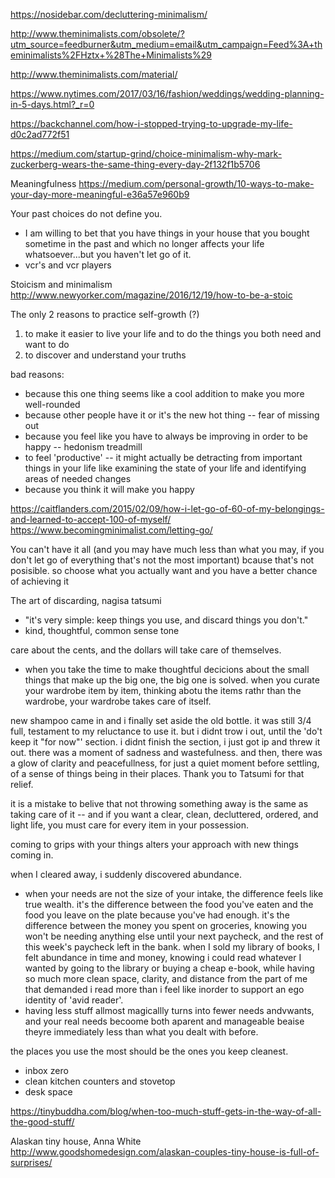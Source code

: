https://nosidebar.com/decluttering-minimalism/

http://www.theminimalists.com/obsolete/?utm_source=feedburner&utm_medium=email&utm_campaign=Feed%3A+theminimalists%2FHztx+%28The+Minimalists%29

http://www.theminimalists.com/material/

https://www.nytimes.com/2017/03/16/fashion/weddings/wedding-planning-in-5-days.html?_r=0

https://backchannel.com/how-i-stopped-trying-to-upgrade-my-life-d0c2ad772f51

https://medium.com/startup-grind/choice-minimalism-why-mark-zuckerberg-wears-the-same-thing-every-day-2f132f1b5706

Meaningfulness
https://medium.com/personal-growth/10-ways-to-make-your-day-more-meaningful-e36a57e960b9


Your past choices do not define you.
- I am willing to bet that you have things in your house that you bought sometime in the past and which no longer affects your life whatsoever...but you haven't let go of it.
- vcr's and vcr players





Stoicism and minimalism
http://www.newyorker.com/magazine/2016/12/19/how-to-be-a-stoic





The only 2 reasons to practice self-growth (?)
1. to make it easier to live your life and to do the things you both need and want to do
2. to discover and understand your truths

bad reasons:
* because this one thing seems like a cool addition to make you more well-rounded
* because other people have it or it's the new hot thing -- fear of missing out
* because you feel like you have to always be improving in order to be happy -- hedonism treadmill
* to feel 'productive' -- it might actually be detracting from important things in your life like examining the state of your life and identifying areas of needed changes
* because you think it will make you happy





https://caitflanders.com/2015/02/09/how-i-let-go-of-60-of-my-belongings-and-learned-to-accept-100-of-myself/
https://www.becomingminimalist.com/letting-go/





You can't have it all (and you may have much less than what you may, if you don't let go of everything that's not the most important)
bcause that's not posisible. so choose what you actually want and you have a better chance of achieving it






The art of discarding, nagisa tatsumi
-  "it's very simple: keep things you use, and discard things you don't."
- kind, thoughtful, common sense tone






care about the cents, and the dollars will take care of themselves.
- when you take the time to make thoughtful decicions about the small things that make up the big one, the big one is solved. when you curate your wardrobe item by item, thinking abotu the items rathr than the wardrobe, your wardrobe takes care of itself.

new shampoo came in and i finally set aside the old bottle. it was still 3/4 full, testament to my reluctance to use it. but i didnt trow i out, until the 'do't keep it "for now"' section. i didnt finish the section, i just got ip and threw it out. there was a moment of sadness and wastefulness. and then, there was a glow of clarity and peacefullness, for just a quiet moment before settling, of a sense of things being in their places. Thank you to Tatsumi for that relief.




it is a mistake to belive that not throwing something away is the same as taking care of it -- and if you want a clear, clean, decluttered, ordered, and light life, you must care for every item in your possession.


coming to grips with your things alters your approach with new things coming in.

when I cleared away, i suddenly discovered abundance.
- when your needs are not the size of your intake, the difference feels like true wealth. it's the difference between the food you've eaten and the food you leave on the plate because you've had enough. it's the difference between the money you spent on groceries, knowing you won't be needing anything else until your next paycheck, and the rest of this week's paycheck left in the bank. when I sold my library of books, I felt abundance in time and money, knowing i could read whatever I wanted by going to the library or buying a cheap e-book, while having so much more clean space, clarity, and distance from the part of me that demanded i read more than i feel like inorder to support an ego identity of 'avid reader'.
- having less stuff allmost magicallly turns into fewer needs andvwants, and your real needs becoome both aparent and manageable beaise theyre immediately less than what you dealt with before.






the places you use the most should be the ones you keep cleanest.
- inbox zero
- clean kitchen counters and stovetop
- desk space





https://tinybuddha.com/blog/when-too-much-stuff-gets-in-the-way-of-all-the-good-stuff/



Alaskan tiny house, Anna White
http://www.goodshomedesign.com/alaskan-couples-tiny-house-is-full-of-surprises/
